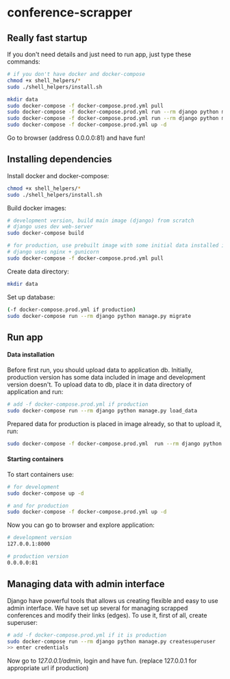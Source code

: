 # conference-scrapper

## Really fast startup
If you don't need details and just need to run app, just type these commands:
```bash
# if you don't have docker and docker-compose
chmod +x shell_helpers/*
sudo ./shell_helpers/install.sh

mkdir data
sudo docker-compose -f docker-compose.prod.yml pull
sudo docker-compose -f docker-compose.prod.yml run --rm django python manage.py migrate
sudo docker-compose -f docker-compose.prod.yml run --rm django python manage.py load_data use_prepared
sudo docker-compose -f docker-compose.prod.yml up -d
```
Go to browser (address 0.0.0.0:81) and have fun!

## Installing dependencies
Install docker and docker-compose:
```bash
chmod +x shell_helpers/*
sudo ./shell_helpers/install.sh
```
Build docker images:
```bash
# development version, build main image (django) from scratch
# django uses dev web-server
sudo docker-compose build

# for production, use prebuilt image with some initial data installed in image
# django uses nginx + gunicorn
sudo docker-compose -f docker-compose.prod.yml pull
```
Create data directory:
```bash
mkdir data
```
Set up database:
```bash
(-f docker-compose.prod.yml if production)
sudo docker-compose run --rm django python manage.py migrate
```

## Run app
#### Data installation
Before first run, you should upload data to application db.
Initially, production version has some data included in image and development version doesn't.
To upload data to db, place it in data directory of application and run:
```bash
# add -f docker-compose.prod.yml if production
sudo docker-compose run --rm django python manage.py load_data
```
Prepared data for production is placed in image already, so that to upload it, run:
```bash
sudo docker-compose -f docker-compose.prod.yml  run --rm django python manage.py load_data use_prepared
```

#### Starting containers
To start containers use:
```bash
# for development
sudo docker-compose up -d

# and for production
sudo docker-compose -f docker-compose.prod.yml up -d
```
Now you can go to browser and explore application:
```bash
# development version
127.0.0.1:8000

# production version
0.0.0.0:81
```

## Managing data with admin interface
Django have powerful tools that allows us creating flexible and easy to use admin interface. 
We have set up several for managing scrapped conferences and modify their links (edges).
To use it, first of all, create superuser:
```bash
# add -f docker-compose.prod.yml if it is production
sudo docker-compose run --rm django python manage.py createsuperuser
>> enter credentials
```
Now go to *127.0.0.1/admin*, login and have fun. (replace 127.0.0.1 for appropriate url if production)

